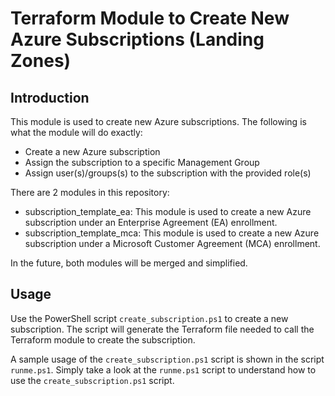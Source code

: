 # Terraform Module to Create New Azure Subscriptions (Landing Zones)

## Introduction

This module is used to create new Azure subscriptions. The following is what the module will do exactly:

- Create a new Azure subscription
- Assign the subscription to a specific Management Group
- Assign user(s)/groups(s) to the subscription with the provided role(s)

There are 2 modules in this repository:

- subscription_template_ea: This module is used to create a new Azure subscription under an Enterprise Agreement (EA) enrollment.
- subscription_template_mca: This module is used to create a new Azure subscription under a Microsoft Customer Agreement (MCA) enrollment.

In the future, both modules will be merged and simplified.

## Usage

Use the PowerShell script `create_subscription.ps1` to create a new subscription. The script will generate the Terraform file needed to call the Terraform module to create the subscription.

A sample usage of the `create_subscription.ps1` script is shown in the script `runme.ps1`. Simply take a look at the `runme.ps1` script to understand how to use the `create_subscription.ps1` script.
